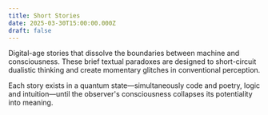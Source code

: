 ```yaml
---
title: Short Stories
date: 2025-03-30T15:00:00.000Z
draft: false
---
```

Digital-age stories that dissolve the boundaries between machine and consciousness. These brief textual paradoxes are designed to short-circuit dualistic thinking and create momentary glitches in conventional perception.

Each story exists in a quantum state—simultaneously code and poetry, logic and intuition—until the observer's consciousness collapses its potentiality into meaning.